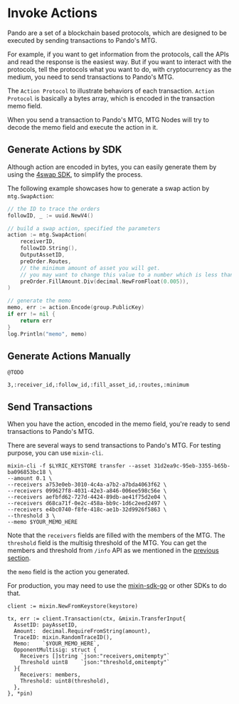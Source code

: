 # Invoke Actions

Pando are a set of a blockchain based protocols, which are designed to be executed by sending transactions to Pando's MTG.

For example, if you want to get information from the protocols, call the APIs and read the response is the easiest way. But if you want to interact with the protocols, tell the protocols what you want to do, with cryptocurrency as the medium, you need to send transactions to Pando's MTG.

The `Action Protocol` to illustrate behaviors of each transaction. `Action Protocol` is basically a bytes array, which is encoded in the transaction memo field.

When you send a transaction to Pando's MTG, MTG Nodes will try to decode the memo field and execute the action in it.

## Generate Actions by SDK

Although action are encoded in bytes, you can easily generate them by using the [4swap SDK](https://github.com/fox-one/4swap-sdk-go), to simplify the process. 

The following example showcases how to generate a swap action by `mtg.SwapAction`:

```go
// the ID to trace the orders
followID, _ := uuid.NewV4()

// build a swap action, specified the parameters
action := mtg.SwapAction(
    receiverID,
    followID.String(),
    OutputAssetID,
    preOrder.Routes,
    // the minimum amount of asset you will get.
    // you may want to change this value to a number which is less than preOrder.FillAmount
    preOrder.FillAmount.Div(decimal.NewFromFloat(0.005)),
)

// generate the memo
memo, err := action.Encode(group.PublicKey)
if err != nil {
    return err
}
log.Println("memo", memo)
```

## Generate Actions Manually

`@TODO`

```
3,:receiver_id,:follow_id,:fill_asset_id,:routes,:minimum
```

## Send Transactions

When you have the action, encoded in the memo field, you're ready to send transactions to Pando's MTG.

There are several ways to send transactions to Pando's MTG. For testing purpose, you can use `mixin-cli`. 

```bash{3,4,5,6,7,8,9} [mixin-cli]
mixin-cli -f $LYRIC_KEYSTORE transfer --asset 31d2ea9c-95eb-3355-b65b-ba096853bc18 \
--amount 0.1 \
--receivers a753e0eb-3010-4c4a-a7b2-a7bda4063f62 \
--receivers 099627f8-4031-42e3-a846-006ee598c56e \
--receivers aefbfd62-727d-4424-89db-ae41f75d2e04 \
--receivers d68ca71f-0e2c-458a-bb9c-1d6c2eed2497 \
--receivers e4bc0740-f8fe-418c-ae1b-32d9926f5863 \
--threshold 3 \
--memo $YOUR_MEMO_HERE 
```

Note that the `receivers` fields are filled with the members of the MTG. The `threshold` field is the multisig threshold of the MTG. You can get the members and threshold from `/info` API as we mentioned in the [previous section](./call-apis).

the `memo` field is the action you generated.

For production, you may need to use the [mixin-sdk-go](https://github.com/fox-one/mixin-sdk-go) or other SDKs to do that.

```go{7,12,13} [Go]
client := mixin.NewFromKeystore(keystore)

tx, err := client.Transaction(ctx, &mixin.TransferInput{
  AssetID: payAssetID,
  Amount:  decimal.RequireFromString(amount),
  TraceID: mixin.RandomTraceID(),
  Memo:    `$YOUR_MEMO_HERE`,
  OpponentMultisig: struct {
    Receivers []string `json:"receivers,omitempty"`
    Threshold uint8    `json:"threshold,omitempty"`
  }{
    Receivers: members,          
    Threshold: uint8(threshold),
  },
}, *pin)
```

